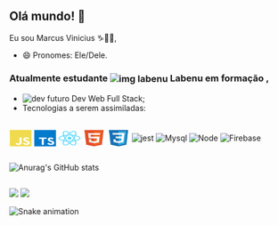 ## Olá mundo! 👋
Eu sou Marcus Vinicius ♑🏳️‍🌈,
- 😄 Pronomes: Ele/Dele.
### Atualmente estudante <img align="center" alt="img labenu" height="35" width="30" src="https://yt3.ggpht.com/ytc/AKedOLSH-PUg_wTvKW7xAKL4PsXFV85N9Ys341g0WSVd=s48-c-k-c0x00ffffff-no-rj"> **Labenu** em formação ,
- ![dev](https://dev-to-uploads.s3.amazonaws.com/uploads/logos/resized_logo_UQww2soKuUsjaOGNB38o.png) futuro Dev Web Full Stack;
- Tecnologias a serem assimiladas:
</div>
<div style="display: inline_block"><br>
  <img align="center" alt="Js" height="30" width="40" src="https://raw.githubusercontent.com/devicons/devicon/master/icons/javascript/javascript-plain.svg">
  <img align="center" alt="Ts" height="30" width="40" src="https://raw.githubusercontent.com/devicons/devicon/master/icons/typescript/typescript-plain.svg">
  <img align="center" alt="React" height="30" width="40" src="https://raw.githubusercontent.com/devicons/devicon/master/icons/react/react-original.svg">
  <img align="center" alt="HTML" height="30" width="40" src="https://raw.githubusercontent.com/devicons/devicon/master/icons/html5/html5-original.svg">
  <img align="center" alt="CSS" height="30" width="40" src="https://raw.githubusercontent.com/devicons/devicon/master/icons/css3/css3-original.svg">
  <img align="center" alt="jest" height="30" width="40" src="https://cdn.jsdelivr.net/gh/devicons/devicon/icons/jest/jest-plain.svg">
  <img align="center" alt="Mysql" height="30" width="40" src="https://cdn.jsdelivr.net/gh/devicons/devicon/icons/mysql/mysql-original-wordmark.svg">
  <img align="center" alt="Node" height="30" width="40" src="https://cdn.jsdelivr.net/gh/devicons/devicon/icons/nodejs/nodejs-plain.svg">
  <img align="center" alt="Firebase" height="30" width="40" src="https://cdn.jsdelivr.net/gh/devicons/devicon/icons/firebase/firebase-plain-wordmark.svg">

  ##

![Anurag's GitHub stats](https://github-readme-stats.vercel.app/api?username=marcusvrr&theme=radical&show_icons=true)
  
  ##
 
<div> 
  <a href="https://instagram.com/marcusvrr" target="_blank"><img src="https://img.shields.io/badge/-Instagram-%23E4405F?style=for-the-badge&logo=instagram&logoColor=white" target="_blank"></a>
  <a href = "mailto:marcusvrr2@gmail.com"><img src="https://img.shields.io/badge/-Gmail-%23333?style=for-the-badge&logo=gmail&logoColor=white" target="_blank"></a> 
 
  ![Snake animation](https://github.com/marcusvrr/marcusvrr/blob/output/github-contribution-grid-snake.svg)
 
</div>
